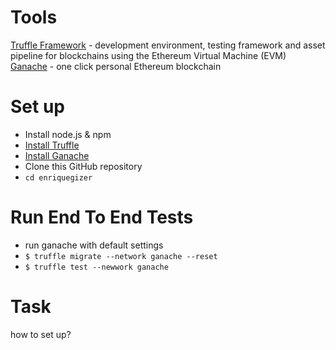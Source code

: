 # Tools

[Truffle Framework](https://truffleframework.com/docs/truffle/overview) - development environment, testing framework and asset pipeline for blockchains using the Ethereum Virtual Machine (EVM)  
[Ganache](https://truffleframework.com/ganache) - one click personal Ethereum blockchain  

# Set up

- Install node.js & npm
- [Install Truffle](https://truffleframework.com/docs/truffle/getting-started/installation)
- [Install Ganache](https://truffleframework.com/ganache)
- Clone this GitHub repository
- `cd enriquegizer`

# Run End To End Tests

- run ganache with default settings  
- `$ truffle migrate --network ganache --reset`  
- `$ truffle test --newwork ganache`

# Task

how to set up?

